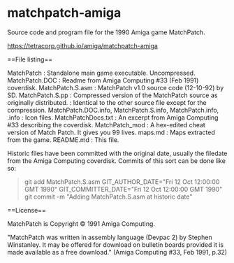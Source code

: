 # matchpatch-amiga

Source code and program file for the 1990 Amiga game MatchPatch.

<https://tetracorp.github.io/amiga/matchpatch-amiga>

==File listing==

MatchPatch
: Standalone main game executable. Uncompressed.
MatchPatch.DOC
: Readme from Amiga Computing #33 (Feb 1991) coverdisk.
MatchPatch.S.asm
: MatchPatch v1.0 source code (12-10-92) by SD.
MatchPatch.S.pp
: Compressed version of the MatchPatch source as originally distributed.
: Identical to the other source file except for the compression.
MatchPatch.DOC.info, MatchPatch.S.info, MatchPatch.info, .info
: Icon files.
MatchPatchDocs.txt
: An excerpt from Amiga Computing #33 describing the coverdisk.
MatchPatch_mod
: A hex-edited cheat version of Match Patch. It gives you 99 lives.
maps.md
: Maps extracted from the game.
README.md
: This file.

Historic files have been committed with the original date, usually the filedate
from the Amiga Computing coverdisk. Commits of this sort can be done like so:

> git add MatchPatch.S.asm
> GIT_AUTHOR_DATE="Fri 12 Oct 12:00:00 GMT 1990" GIT_COMMITTER_DATE="Fri 12 Oct 12:00:00 GMT 1990" git commit -m "Adding MatchPatch.S.asm at historic date"

==License==

MatchPatch is Copyright &copy; 1991 Amiga Computing.

"MatchPatch was written in assembly language (Devpac 2) by Stephen Winstanley.
It may be offered for download on bulletin boards provided it is made available
as a free download." (Amiga Computing #33, Feb 1991, p.32)

